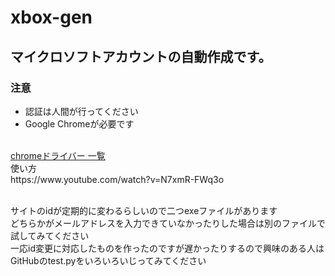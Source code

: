 # xbox-gen
<h2>マイクロソフトアカウントの自動作成です。　</h2>
<h3>注意</h3>
<ul>
  <li>認証は人間が行ってください</li>
  <li>Google Chromeが必要です</li>
</ul>

<br>
<a href="https://googlechromelabs.github.io/chrome-for-testing/">chromeドライバー 一覧</a>
<br>
使い方
<br>
https://www.youtube.com/watch?v=N7xmR-FWq3o
<br>
<br>


サイトのidが定期的に変わるらしいので二つexeファイルがあります
<br>
どちらかがメールアドレスを入力できていなかったりした場合は別のファイルで試してみてください
<br>
一応id変更に対応したものを作ったのですが遅かったりするので興味のある人はGitHubのtest.pyをいろいろいじってみてください

